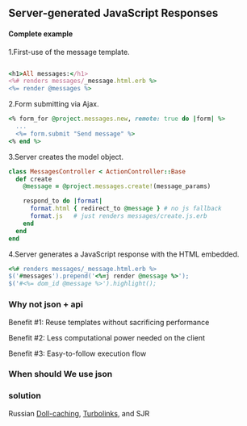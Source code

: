 ## Server-generated JavaScript Responses


#### Complete example

  1.First-use of the message template.

```ruby

<h1>All messages:</h1>
<%# renders messages/_message.html.erb %>
<%= render @messages %>
```

  2.Form submitting via Ajax.

```ruby
<% form_for @project.messages.new, remote: true do |form| %>
  ...
  <%= form.submit "Send message" %>
<% end %>

```


  3.Server creates the model object.


```ruby
class MessagesController < ActionController::Base
  def create
    @message = @project.messages.create!(message_params)

    respond_to do |format|
      format.html { redirect_to @message } # no js fallback
      format.js   # just renders messages/create.js.erb
    end
  end
end
```

  4.Server generates a JavaScript response with the HTML embedded.

```ruby  
<%# renders messages/_message.html.erb %>
$('#messages').prepend('<%=j render @message %>');
$('#<%= dom_id @message %>').highlight();
```


### Why not json + api

Benefit #1: Reuse templates without sacrificing performance


Benefit #2: Less computational power needed on the client

Benefit #3: Easy-to-follow execution flow

### When should We use json 

### solution 

Russian [Doll-caching](http://37signals.com/svn/posts/3112-how-basecamp-next-got-to-be-so-damn-fast-without-using-much-client-side-ui), [Turbolinks](https://github.com/rails/turbolinks), and SJR 
